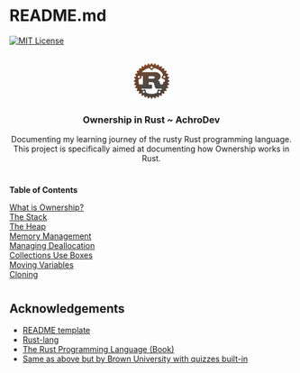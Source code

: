 <a name="readme-top"></a>
# README.md

[![MIT License][license-shield]][license-url]

<!-- PROJECT LOGO -->
<br />
<div align="center">
  <a href="https://github.com/AchroDev/rust_understanding_ownership">
    <img src ="images/rust_rusty.png" alt="Logo" height="65" width ="65">
  </a>
<h3 align="center"> Ownership in Rust ~ AchroDev </h3>

  <p align="center">
    Documenting my learning journey of the rusty Rust programming language. This project is specifically aimed at documenting how Ownership works in Rust.
    <br />
  </p>
</div>


# 

**Table of Contents**

[What is Ownership?](/src/main.rs)  
[The Stack](/src/stack/stack.rs)  
[The Heap](/src/heap/heap.rs)  
[Memory Management](/src/memory_management/mem.rs)  
[Managing Deallocation](/src/memory_management/deallocate.rs)  
[Collections Use Boxes](/src/memory_management/collections.rs)  
[Moving Variables](/src/memory_management/moved_variables.rs)  
[Cloning](/src/memory_management/cloning.rs)  


#

<!-- ACKNOWLEDGEMENTS -->
## Acknowledgements
* [README template](https://github.com/othneildrew/Best-README-Template)
* [Rust-lang](https://www.rust-lang.org/)
* [The Rust Programming Language (Book)](https://doc.rust-lang.org/stable/book/)
* [Same as above but by Brown University with quizzes built-in](https://rust-book.cs.brown.edu/)

<!-- MARKDOWN LINKS & IMAGES -->
<!-- https://www.markdownguide.org/basic-syntax/#reference-style-links -->
[license-shield]: https://img.shields.io/github/license/AchroDev/AchroDev.svg?style=for-the-badge
[license-url]: https://github.com/AchroDev/rust_understanding_ownership/blob/main/LICENSE.txt